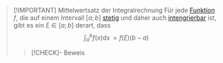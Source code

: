 > [!IMPORTANT] Mittelwertsatz der Integralrechnung
> Für jede [Funktion](../Funktionen/Funktion.md) $f$, die auf einem Intervall $[a;b]$ [stetig](../Grenzwerte%20von%20Funktionen/Stetigkeit/Stetigkeit.md) und daher auch [intengrierbar](Bestimmtes%20(Riemann-)Integral.md) ist, gibt es ein $\xi \in [a;b]$ derart, dass
> $$\int_a^b f(x) \mathop{\mathrm{d}x} = f(\xi)(b-a)$$
> > [!CHECK]- Beweis